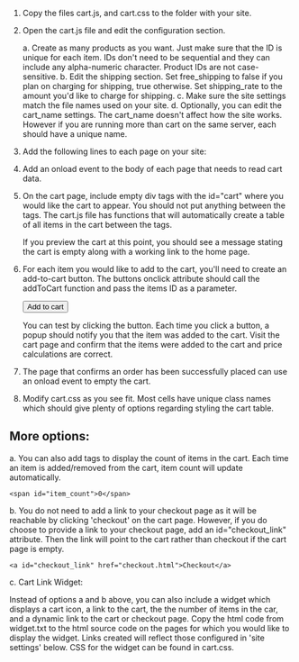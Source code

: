 1. Copy the files cart.js, and cart.css to the folder with your site.

2. Open the cart.js file and edit the configuration section.

    a. Create as many products as you want. Just make sure that the ID is unique for each item. IDs don't need to be sequential and they can include any alpha-numeric character. Product IDs are not case-sensitive.
    b. Edit the shipping section. Set free_shipping to false if you plan on charging for shipping, true otherwise. Set shipping_rate to the amount you'd like to charge for shipping.
    c. Make sure the site settings match the file names used on your site.
    d. Optionally, you can edit the cart_name settings. The cart_name doesn't affect how the site works. However if you are running more than cart on the same server, each should have a unique name.

3. Add the following lines to each page on your site:

    <link rel="stylesheet" href="cart.css" type="text/css" />
    <script src="js/cart.js"></script>

4. Add an onload event to the body of each page that needs to read cart data.

    <body onload="loadCart()">

5. On the cart page, include empty div tags with the id="cart" where you would like the cart to appear. You should not put anything between the tags. The cart.js file has functions that will automatically create a table of all items in the cart between the tags.                                                            
    <div id="cart"></div>

   If you preview the cart at this point, you should see a message stating the cart is empty along with a working link to the home page.                              
6. For each item you would like to add to the cart, you'll need to create an add-to-cart button. The buttons onclick attribute should call the addToCart function and pass the items ID as a parameter.

    <input type="button" onclick="addToCart('001')" value="Add to cart" />

   You can test by clicking the button. Each time you click a button, a popup should notify you that the item was added to the cart. Visit the cart page and confirm that the items were added to the cart and price calculations are correct.

7. The page that confirms an order has been successfully placed can use an onload event to empty the cart.                                                           
    <body onload="emptyCart()">

8. Modify cart.css as you see fit. Most cells have unique class names which should give plenty of options regarding styling the cart table.                           

## More options:

a. You can also add tags to display the count of items in the cart. Each time an item is added/removed from the cart, item count will update automatically.

    <span id="item_count">0</span>

b. You do not need to add a link to your checkout page as it will  be reachable by clicking 'checkout' on the cart page. However, if you do choose to provide a link to your checkout page, add an id="checkout_link" attribute. Then the link will point to the cart rather than checkout if the cart page is empty.

    <a id="checkout_link" href="checkout.html">Checkout</a>

c. Cart Link Widget:

   Instead of options a and b above, you can also include a widget which displays a cart icon, a link to the cart, the the number of items in the car, and a dynamic link to the cart or checkout page. Copy the html code from widget.txt to the html source code on the pages for which you would like to display the widget. Links created will reflect those configured in 'site settings' below. CSS for the widget can be found in cart.css.
